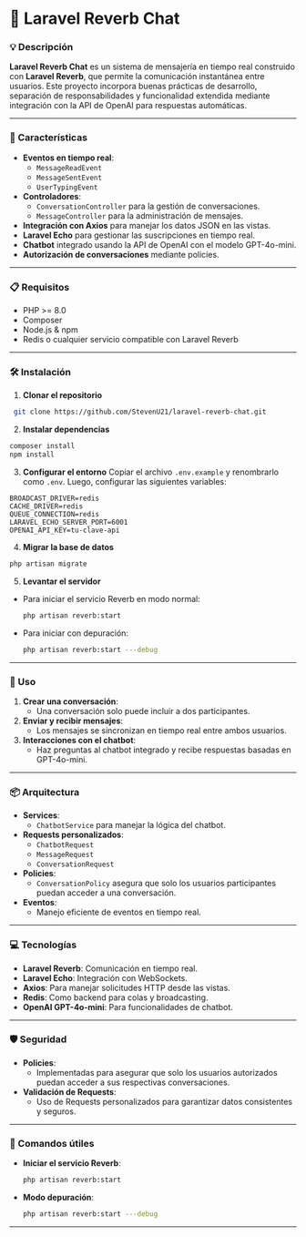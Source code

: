 # 📢 Laravel Reverb Chat

### 💡 Descripción
**Laravel Reverb Chat** es un sistema de mensajería en tiempo real construido con **Laravel Reverb**, que permite la comunicación instantánea entre usuarios. Este proyecto incorpora buenas prácticas de desarrollo, separación de responsabilidades y funcionalidad extendida mediante integración con la API de OpenAI para respuestas automáticas.

---

### 🚀 Características
- **Eventos en tiempo real**:
  - `MessageReadEvent`
  - `MessageSentEvent`
  - `UserTypingEvent`
- **Controladores**:
  - `ConversationController` para la gestión de conversaciones.
  - `MessageController` para la administración de mensajes.
- **Integración con Axios** para manejar los datos JSON en las vistas.
- **Laravel Echo** para gestionar las suscripciones en tiempo real.
- **Chatbot** integrado usando la API de OpenAI con el modelo GPT-4o-mini.
- **Autorización de conversaciones** mediante policies.

---

### 📋 Requisitos
- PHP >= 8.0
- Composer
- Node.js & npm
- Redis o cualquier servicio compatible con Laravel Reverb

---

### 🛠 Instalación
1. **Clonar el repositorio**
```bash
 git clone https://github.com/StevenU21/laravel-reverb-chat.git
```

2. **Instalar dependencias**
```bash
composer install
npm install
```

3. **Configurar el entorno**
Copiar el archivo `.env.example` y renombrarlo como `.env`. Luego, configurar las siguientes variables:
```env
BROADCAST_DRIVER=redis
CACHE_DRIVER=redis
QUEUE_CONNECTION=redis
LARAVEL_ECHO_SERVER_PORT=6001
OPENAI_API_KEY=tu-clave-api
```

4. **Migrar la base de datos**
```bash
php artisan migrate
```

5. **Levantar el servidor**
- Para iniciar el servicio Reverb en modo normal:
  ```bash
  php artisan reverb:start
  ```
- Para iniciar con depuración:
  ```bash
  php artisan reverb:start ---debug
  ```

---

### 🌟 Uso
1. **Crear una conversación**:
   - Una conversación solo puede incluir a dos participantes.
2. **Enviar y recibir mensajes**:
   - Los mensajes se sincronizan en tiempo real entre ambos usuarios.
3. **Interacciones con el chatbot**:
   - Haz preguntas al chatbot integrado y recibe respuestas basadas en GPT-4o-mini.

---

### 📦 Arquitectura
- **Services**:
  - `ChatbotService` para manejar la lógica del chatbot.
- **Requests personalizados**:
  - `ChatbotRequest`
  - `MessageRequest`
  - `ConversationRequest`
- **Policies**:
  - `ConversationPolicy` asegura que solo los usuarios participantes puedan acceder a una conversación.
- **Eventos**:
  - Manejo eficiente de eventos en tiempo real.

---

### 💻 Tecnologías
- **Laravel Reverb**: Comunicación en tiempo real.
- **Laravel Echo**: Integración con WebSockets.
- **Axios**: Para manejar solicitudes HTTP desde las vistas.
- **Redis**: Como backend para colas y broadcasting.
- **OpenAI GPT-4o-mini**: Para funcionalidades de chatbot.

---

### 🛡 Seguridad
- **Policies**:
  - Implementadas para asegurar que solo los usuarios autorizados puedan acceder a sus respectivas conversaciones.
- **Validación de Requests**:
  - Uso de Requests personalizados para garantizar datos consistentes y seguros.

---

### 🔧 Comandos útiles
- **Iniciar el servicio Reverb**:
  ```bash
  php artisan reverb:start
  ```
- **Modo depuración**:
  ```bash
  php artisan reverb:start ---debug
  ```

---
